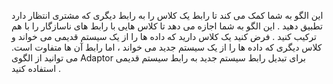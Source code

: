 ﻿این الگو به شما کمک می کند تا رابط یک کلاس را به رابط دیگری که مشتری انتظار دارد تطبیق دهید .
این الگو به شما اجازه می دهد تا کلاس هایی با رابط های ناسازگار را با هم ترکیب کنید . 
فرض کنید یک کلاس دارید که داده ها را از یک سیستم قدیمی می خواند و کلاس دیگری که داده ها را از یک سیستم جدید می خواند ، اما رابط آن ها متفاوت است.
می توانید از الگوی Adaptor برای تبدیل رابط سیستم جدید به رابط سیستم قدیمی استفاده کنید . 